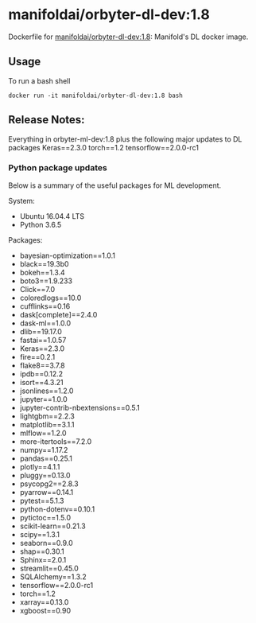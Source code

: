 # manifoldai/orbyter-dl-dev:1.8

Dockerfile for [manifoldai/orbyter-dl-dev:1.8](https://hub.docker.com/r/manifoldai/orbyter-dl-dev): Manifold's DL docker image.

## Usage

To run a bash shell

`
docker run -it manifoldai/orbyter-dl-dev:1.8 bash
`

## Release Notes:

Everything in orbyter-ml-dev:1.8 plus the following major updates to DL packages
Keras==2.3.0
torch==1.2
tensorflow==2.0.0-rc1

### Python package updates

Below is a summary of
the useful packages for ML development.

System:

* Ubuntu 16.04.4 LTS
* Python 3.6.5

Packages:

* bayesian-optimization==1.0.1
* black==19.3b0
* bokeh==1.3.4
* boto3==1.9.233
* Click==7.0
* coloredlogs==10.0
* cufflinks==0.16
* dask[complete]==2.4.0
* dask-ml==1.0.0
* dlib==19.17.0
* fastai==1.0.57
* Keras==2.3.0
* fire==0.2.1
* flake8==3.7.8
* ipdb==0.12.2
* isort==4.3.21
* jsonlines==1.2.0
* jupyter==1.0.0
* jupyter-contrib-nbextensions==0.5.1
* lightgbm==2.2.3
* matplotlib==3.1.1
* mlflow==1.2.0
* more-itertools==7.2.0
* numpy==1.17.2
* pandas==0.25.1
* plotly==4.1.1
* pluggy==0.13.0
* psycopg2==2.8.3
* pyarrow==0.14.1
* pytest==5.1.3
* python-dotenv==0.10.1
* pytictoc==1.5.0
* scikit-learn==0.21.3
* scipy==1.3.1
* seaborn==0.9.0
* shap==0.30.1
* Sphinx==2.0.1
* streamlit==0.45.0
* SQLAlchemy==1.3.2
* tensorflow==2.0.0-rc1
* torch==1.2
* xarray==0.13.0
* xgboost==0.90
